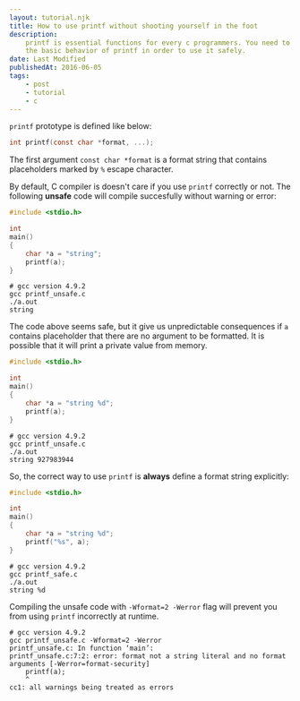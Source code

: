 ```yaml
---
layout: tutorial.njk
title: How to use printf without shooting yourself in the foot
description:
    printf is essential functions for every c programmers. You need to learn
    the basic behavior of printf in order to use it safely.
date: Last Modified
publishedAt: 2016-06-05
tags:
    - post
    - tutorial
    - c
---
```


`printf` prototype is defined like below:

```c
int printf(const char *format, ...);
```

The first argument `const char *format` is a format string that contains
placeholders marked by `%` escape character.

By default, C compiler is doesn't care if you use `printf` correctly or not.
The following **unsafe** code will compile succesfully without warning or
error:

```c
#include <stdio.h>

int
main()
{
    char *a = "string";
    printf(a);
}
```

```shell
# gcc version 4.9.2
gcc printf_unsafe.c
./a.out
string
```

The code above seems safe, but it give us unpredictable consequences if `a`
contains placeholder that there are no argument to be formatted. It is possible
that it will print a private value from memory.

```c
#include <stdio.h>

int
main()
{
    char *a = "string %d";
    printf(a);
}
```

```shell
# gcc version 4.9.2
gcc printf_unsafe.c
./a.out
string 927983944
```

So, the correct way to use `printf` is **always** define a format string
explicitly:

```c
#include <stdio.h>

int
main()
{
    char *a = "string %d";
    printf("%s", a);
}
```

```shell
# gcc version 4.9.2
gcc printf_safe.c
./a.out
string %d
```

Compiling the unsafe code with `-Wformat=2 -Werror` flag will prevent you from
using `printf` incorrectly at runtime.

```shell
# gcc version 4.9.2
gcc printf_unsafe.c -Wformat=2 -Werror
printf_unsafe.c: In function ‘main’:
printf_unsafe.c:7:2: error: format not a string literal and no format arguments [-Werror=format-security]
    printf(a);
    ^
cc1: all warnings being treated as errors
```
